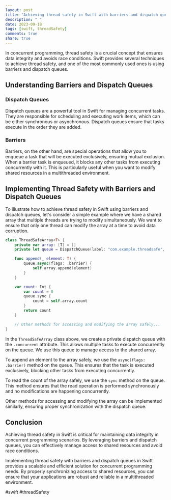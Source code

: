 ```yaml
---
layout: post
title: "Achieving thread safety in Swift with barriers and dispatch queues"
description: " "
date: 2023-09-18
tags: [swift, threadSafety]
comments: true
share: true
---
```


In concurrent programming, thread safety is a crucial concept that ensures data integrity and avoids race conditions. Swift provides several techniques to achieve thread safety, and one of the most commonly used ones is using barriers and dispatch queues.

## Understanding Barriers and Dispatch Queues

### Dispatch Queues

Dispatch queues are a powerful tool in Swift for managing concurrent tasks. They are responsible for scheduling and executing work items, which can be either synchronous or asynchronous. Dispatch queues ensure that tasks execute in the order they are added.

### Barriers

Barriers, on the other hand, are special operations that allow you to enqueue a task that will be executed exclusively, ensuring mutual exclusion. When a barrier task is enqueued, it blocks any other tasks from executing concurrently with it. This is particularly useful when you want to modify shared resources in a multithreaded environment.

## Implementing Thread Safety with Barriers and Dispatch Queues

To illustrate how to achieve thread safety in Swift using barriers and dispatch queues, let's consider a simple example where we have a shared array that multiple threads are trying to modify simultaneously. We want to ensure that only one thread can modify the array at a time to avoid data corruption.

```swift
class ThreadSafeArray<T> {
    private var array: [T] = []
    private let queue = DispatchQueue(label: "com.example.threadsafe", attributes: .concurrent)

    func append(_ element: T) {
        queue.async(flags: .barrier) {
            self.array.append(element)
        }
    }

    var count: Int {
        var count = 0
        queue.sync {
            count = self.array.count
        }
        return count
    }

    // Other methods for accessing and modifying the array safely...
}
```

In the `ThreadSafeArray` class above, we create a private dispatch queue with the `.concurrent` attribute. This allows multiple tasks to execute concurrently on the queue. We use this queue to manage access to the shared array.

To append an element to the array safely, we use the `async(flags: .barrier)` method on the queue. This ensures that the task is executed exclusively, blocking other tasks from executing concurrently.

To read the count of the array safely, we use the `sync` method on the queue. This method ensures that the read operation is performed synchronously and no modifications are happening concurrently.

Other methods for accessing and modifying the array can be implemented similarly, ensuring proper synchronization with the dispatch queue.

## Conclusion

Achieving thread safety in Swift is critical for maintaining data integrity in concurrent programming scenarios. By leveraging barriers and dispatch queues, you can effectively manage access to shared resources and avoid race conditions.

Implementing thread safety with barriers and dispatch queues in Swift provides a scalable and efficient solution for concurrent programming needs. By properly synchronizing access to shared resources, you can ensure that your applications are robust and reliable in a multithreaded environment.

#swift #threadSafety